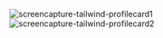 ![screencapture-tailwind-profilecard1](https://user-images.githubusercontent.com/85369490/168964843-1e2ff53b-dde6-4606-a412-ab95a8cc4fda.png)
![screencapture-tailwind-profilecard2](https://user-images.githubusercontent.com/85369490/168964858-0f5a42c3-6f03-45bc-95ee-c7145457d5c4.png)
